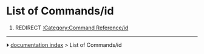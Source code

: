 # List of Commands/id
1.  REDIRECT [:Category:Command Reference/id](:Category:Command_Reference/id.md)



---
⏵ [documentation index](../README.md) > List of Commands/id

